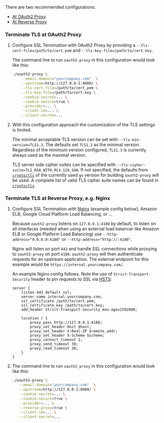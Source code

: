 There are two recommended configurations:
- [At OAuth2 Proxy](#terminate-tls-at-oauth2-proxy)
- [At Reverse Proxy](#terminate-tls-at-reverse-proxy-eg-nginx)

### Terminate TLS at OAuth2 Proxy

1.  Configure SSL Termination with OAuth2 Proxy by providing a `--tls-cert-file=/path/to/cert.pem` and `--tls-key-file=/path/to/cert.key`.

    The command line to run `oauth2-proxy` in this configuration would look like this:

    ```bash
    ./oauth2-proxy \
        --email-domain="yourcompany.com"  \
        --upstream=http://127.0.0.1:8080/ \
        --tls-cert-file=/path/to/cert.pem \
        --tls-key-file=/path/to/cert.key \
        --cookie-secret=... \
        --cookie-secure=true \
        --provider=... \
        --client-id=... \
        --client-secret=...
    ```

2.  With this configuration approach the customization of the TLS settings is limited.

    The minimal acceptable TLS version can be set with `--tls-min-version=TLS1.3`. 
    The defaults set `TLS1.2` as the minimal version. 
    Regardless of the minimum version configured, `TLS1.3` is currently always used as the maximal version.

    TLS server side cipher suites can be specified with `--tls-cipher-suite=TLS_RSA_WITH_RC4_128_SHA`.
    If not specified, the defaults from [`crypto/tls`](https://pkg.go.dev/crypto/tls#CipherSuites) of the currently used `go` version for building `oauth2-proxy` will be used.
    A complete list of valid TLS cipher suite names can be found in [`crypto/tls`](https://pkg.go.dev/crypto/tls#pkg-constants).

### Terminate TLS at Reverse Proxy, e.g. Nginx

1.  Configure SSL Termination with [Nginx](http://nginx.org/) (example config below), Amazon ELB, Google Cloud Platform Load Balancing, or ...

    Because `oauth2-proxy` listens on `127.0.0.1:4180` by default, to listen on all interfaces (needed when using an
    external load balancer like Amazon ELB or Google Platform Load Balancing) use `--http-address="0.0.0.0:4180"` or
    `--http-address="http://:4180"`.

    Nginx will listen on port `443` and handle SSL connections while proxying to `oauth2-proxy` on port `4180`.
    `oauth2-proxy` will then authenticate requests for an upstream application. The external endpoint for this example
    would be `https://internal.yourcompany.com/`.

    An example Nginx config follows. Note the use of `Strict-Transport-Security` header to pin requests to SSL
    via [HSTS](http://en.wikipedia.org/wiki/HTTP_Strict_Transport_Security):

    ```
    server {
        listen 443 default ssl;
        server_name internal.yourcompany.com;
        ssl_certificate /path/to/cert.pem;
        ssl_certificate_key /path/to/cert.key;
        add_header Strict-Transport-Security max-age=2592000;

        location / {
            proxy_pass http://127.0.0.1:4180;
            proxy_set_header Host $host;
            proxy_set_header X-Real-IP $remote_addr;
            proxy_set_header X-Scheme $scheme;
            proxy_connect_timeout 1;
            proxy_send_timeout 30;
            proxy_read_timeout 30;
        }
    }
    ```

2.  The command line to run `oauth2-proxy` in this configuration would look like this:

    ```bash
    ./oauth2-proxy \
       --email-domain="yourcompany.com"  \
       --upstream=http://127.0.0.1:8080/ \
       --cookie-secret=... \
       --cookie-secure=true \
       --provider=... \
       --reverse-proxy=true \
       --client-id=... \
       --client-secret=...
    ```
